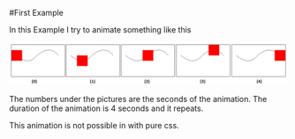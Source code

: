 #First Example

In this Example I try to animate something like this

![Animnation](https://raw.githubusercontent.com/cantado/AnimationCompare/master/animation2/animation.png "Animation")

The numbers under the pictures are the seconds of the animation.
The duration of the animation is 4 seconds and it repeats.

This animation is not possible in with pure css.

